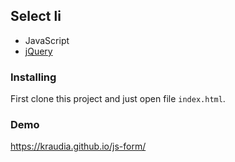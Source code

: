 ## Select li

* JavaScript
* [jQuery](https://jquery.com/)

### Installing

First clone this project and just open file `index.html`.

### Demo
https://kraudia.github.io/js-form/
